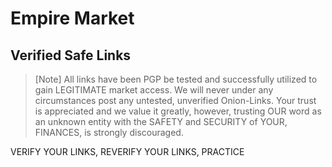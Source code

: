 # Empire Market

## Verified Safe Links

> [Note] All links have been PGP be tested and successfully utilized to gain LEGITIMATE market access. We will never under any circumstances post any untested, unverified Onion-Links. Your trust is appreciated and we value it greatly, however, trusting OUR word as an unknown entity with the SAFETY and SECURITY of YOUR, FINANCES, is strongly discouraged.

VERIFY YOUR LINKS,
REVERIFY YOUR LINKS,
PRACTICE 
